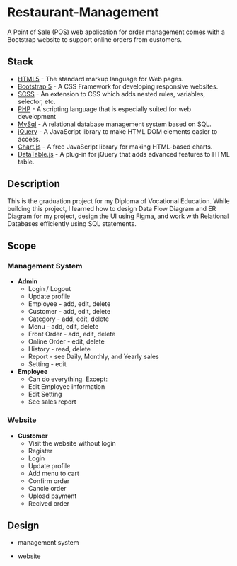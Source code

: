 # Restaurant-Management

A Point of Sale (POS) web application for order management comes with a Bootstrap website to support online orders from customers.

## Stack

- [HTML5](https://www.w3schools.com/html/) - The standard markup language for Web pages.
- [Bootstrap 5](https://getbootstrap.com/) - A CSS Framework for developing responsive websites.
- [SCSS](https://sass-lang.com/) - An extension to CSS which adds nested rules, variables, selector, etc.
- [PHP](https://www.php.net/) - A scripting language that is especially suited for web development
- [MySql](https://www.mysql.com/) - A relational database management system based on SQL.
- [jQuery](https://jquery.com/) - A JavaScript library to make HTML DOM elements easier to access.
- [Chart.js](https://www.chartjs.org/) - A free JavaScript library for making HTML-based charts.
- [DataTable.js](https://datatables.net/) - A plug-in for jQuery that adds advanced features to HTML table.

## Description

This is the graduation project for my Diploma of Vocational Education. While building this project, I learned how to design Data Flow Diagram and ER Diagram for my project, design the UI using Figma, and work with Relational Databases efficiently using SQL statements. 

## Scope

### Management System
- **Admin**
  - Login / Logout
  - Update profile
  - Employee - add, edit, delete 
  - Customer - add, edit, delete 
  - Category - add, edit, delete 
  - Menu - add, edit, delete 
  - Front Order - add, edit, delete 
  - Online Order - edit, delete 
  - History - read, delete 
  - Report - see Daily, Monthly, and Yearly sales
  - Setting - edit
- **Employee**
  - Can do everything. Except:
  - Edit Employee information
  - Edit Setting
  - See sales report 
  
### Website
- **Customer**
  - Visit the website without login
  - Register
  - Login
  - Update profile
  - Add menu to cart
  - Confirm order
  - Cancle order
  - Upload payment
  - Recived order

## Design
- management system

- website